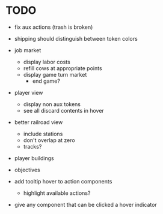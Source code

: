 # TODO

- fix aux actions (trash is broken)
- shipping should distinguish between token colors
- job market
  - display labor costs
  - refill cows at appropriate points
  - display game turn market
    - end game?
- player view
  - display non aux tokens
  - see all discard contents in hover
- better railroad view

  - include stations
  - don't overlap at zero
  - tracks?

- player buildings
- objectives

- add tooltip hover to action components
  - highlight available actions?
- give any component that can be clicked a hover indicator
